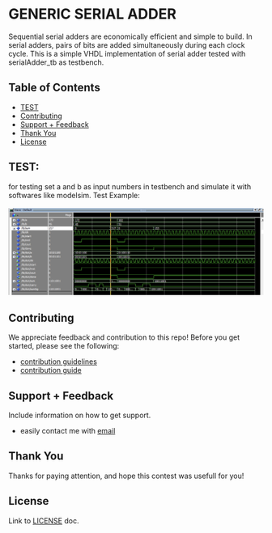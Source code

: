 # GENERIC SERIAL ADDER
Sequential serial adders are economically efficient and simple to build. In serial adders, pairs of bits are added simultaneously during each clock cycle. This is a simple VHDL implementation of serial adder tested with serialAdder_tb as testbench.

## Table of Contents

- [TEST](#test)
- [Contributing](#contributing)
- [Support + Feedback](#support--feedback)
- [Thank You](#thank-you)
- [License](#license)


## TEST:
for testing set a and b as input numbers in testbench and simulate it with softwares like modelsim. 
Test Example:
<br></br>
![modelsim test example](https://github.com/mrezaamini/Serial-Adder/blob/main/test.png)

## Contributing

We appreciate feedback and contribution to this repo! Before you get started, please see the following:

- [contribution guidelines](https://github.com/mrezaamini/Serial-Adder/blob/master/GENERAL-CONTRIBUTING.md)
- [contribution guide](CONTRIBUTING.md)

## Support + Feedback

Include information on how to get support.
- easily contact me with [email](aminiamini433@yahoo.fr)

## Thank You

Thanks for paying attention, and hope this contest was usefull for you!

## License

Link to [LICENSE](LICENSE) doc.
